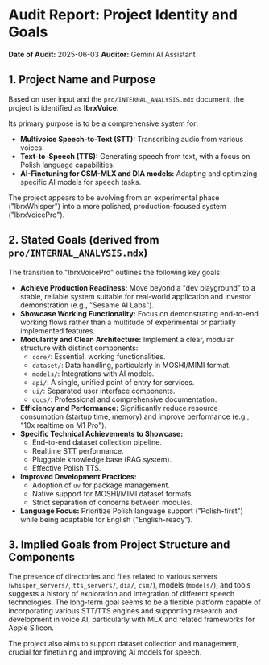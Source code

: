 # Audit Report: Project Identity and Goals

**Date of Audit:** 2025-06-03
**Auditor:** Gemini AI Assistant

## 1. Project Name and Purpose

Based on user input and the `pro/INTERNAL_ANALYSIS.mdx` document, the project is identified as **lbrxVoice**. 

Its primary purpose is to be a comprehensive system for:
*   **Multivoice Speech-to-Text (STT):** Transcribing audio from various voices.
*   **Text-to-Speech (TTS):** Generating speech from text, with a focus on Polish language capabilities.
*   **AI-Finetuning for CSM-MLX and DIA models:** Adapting and optimizing specific AI models for speech tasks.

The project appears to be evolving from an experimental phase ("lbrxWhisper") into a more polished, production-focused system ("lbrxVoicePro").

## 2. Stated Goals (derived from `pro/INTERNAL_ANALYSIS.mdx`)

The transition to "lbrxVoicePro" outlines the following key goals:

*   **Achieve Production Readiness:** Move beyond a "dev playground" to a stable, reliable system suitable for real-world application and investor demonstration (e.g., "Sesame AI Labs").
*   **Showcase Working Functionality:** Focus on demonstrating end-to-end working flows rather than a multitude of experimental or partially implemented features.
*   **Modularity and Clean Architecture:** Implement a clear, modular structure with distinct components:
    *   `core/`: Essential, working functionalities.
    *   `dataset/`: Data handling, particularly in MOSHI/MIMI format.
    *   `models/`: Integrations with AI models.
    *   `api/`: A single, unified point of entry for services.
    *   `ui/`: Separated user interface components.
    *   `docs/`: Professional and comprehensive documentation.
*   **Efficiency and Performance:** Significantly reduce resource consumption (startup time, memory) and improve performance (e.g., "10x realtime on M1 Pro").
*   **Specific Technical Achievements to Showcase:**
    *   End-to-end dataset collection pipeline.
    *   Realtime STT performance.
    *   Pluggable knowledge base (RAG system).
    *   Effective Polish TTS.
*   **Improved Development Practices:**
    *   Adoption of `uv` for package management.
    *   Native support for MOSHI/MIMI dataset formats.
    *   Strict separation of concerns between modules.
*   **Language Focus:** Prioritize Polish language support ("Polish-first") while being adaptable for English ("English-ready").

## 3. Implied Goals from Project Structure and Components

The presence of directories and files related to various servers (`whisper_servers/`, `tts_servers/`, `dia/`, `csm/`), models (`models/`), and tools suggests a history of exploration and integration of different speech technologies. The long-term goal seems to be a flexible platform capable of incorporating various STT/TTS engines and supporting research and development in voice AI, particularly with MLX and related frameworks for Apple Silicon.

The project also aims to support dataset collection and management, crucial for finetuning and improving AI models for speech.